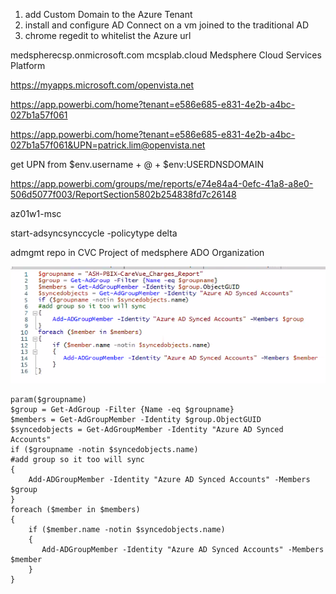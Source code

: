 1. add Custom Domain to the Azure Tenant
2. install and configure AD Connect on a vm joined to the traditional AD
3. chrome regedit to whitelist the Azure url

medspherecsp.onmicrosoft.com
mcsplab.cloud
Medsphere Cloud Services Platform

https://myapps.microsoft.com/openvista.net

https://app.powerbi.com/home?tenant=e586e685-e831-4e2b-a4bc-027b1a57f061

https://app.powerbi.com/home?tenant=e586e685-e831-4e2b-a4bc-027b1a57f061&UPN=patrick.lim@openvista.net

get UPN from $env.username + @ + $env:USERDNSDOMAIN

https://app.powerbi.com/groups/me/reports/e74e84a4-0efc-41a8-a8e0-506d5077f003/ReportSection5802b254838fd7c26148

az01w1-msc

start-adsyncsynccycle -policytype delta

admgmt repo in CVC Project of medsphere ADO Organization

![image.png](/.attachments/image-1edece6c-ec64-496e-b5ef-1babe3179e49.png)


```
param($groupname)
$group = Get-AdGroup -Filter {Name -eq $groupname}
$members = Get-AdGroupMember -Identity $group.ObjectGUID
$syncedobjects = Get-AdGroupMember -Identity "Azure AD Synced Accounts"
if ($groupname -notin $syncedobjects.name)
#add group so it too will sync
{
    Add-ADGroupMember -Identity "Azure AD Synced Accounts" -Members $group
}
foreach ($member in $members)
{
    if ($member.name -notin $syncedobjects.name)
    {
       Add-ADGroupMember -Identity "Azure AD Synced Accounts" -Members $member
    }
}
```

